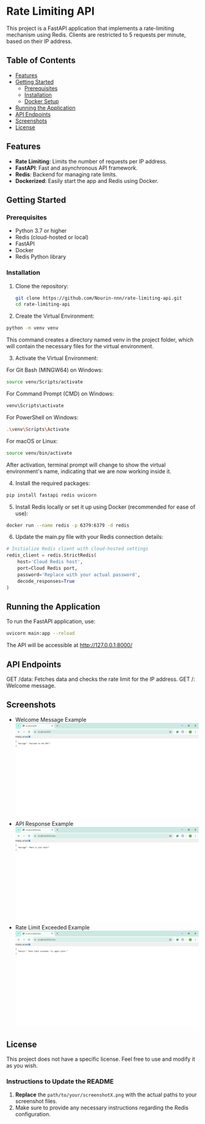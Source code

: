 # Rate Limiting API

This project is a FastAPI application that implements a rate-limiting mechanism using Redis. Clients are restricted to 5 requests per minute, based on their IP address.

## Table of Contents
- [Features](#features)
- [Getting Started](#getting-started)
  - [Prerequisites](#prerequisites)
  - [Installation](#installation)
  - [Docker Setup](#docker-setup)
- [Running the Application](#running-the-application)
- [API Endpoints](#api-endpoints)
- [Screenshots](#screenshots)
- [License](#license)

## Features

- **Rate Limiting**: Limits the number of requests per IP address.
- **FastAPI**: Fast and asynchronous API framework.
- **Redis**: Backend for managing rate limits.
- **Dockerized**: Easily start the app and Redis using Docker.

## Getting Started

### Prerequisites

- Python 3.7 or higher
- Redis (cloud-hosted or local)
- FastAPI
- Docker
- Redis Python library

### Installation

1. Clone the repository:
   ```bash
   git clone https://github.com/Nourin-nnn/rate-limiting-api.git
   cd rate-limiting-api
   ```
2. Create the Virtual Environment:

```bash
python -m venv venv
```

This command creates a directory named venv in the project folder, which will contain the necessary files for the virtual environment.

3. Activate the Virtual Environment:

For Git Bash (MINGW64) on Windows:

```bash
source venv/Scripts/activate
```
For Command Prompt (CMD) on Windows:

```bash
venv\Scripts\activate
```
For PowerShell on Windows:

```bash
.\venv\Scripts\Activate
```
For macOS or Linux:

```bash
source venv/bin/activate
```
After activation, terminal prompt will change to show the virtual environment's name, indicating that we are now working inside it.

4. Install the required packages:

```bash
pip install fastapi redis uvicorn
```

5. Install Redis locally or set it up using Docker (recommended for ease of use):
```bash
docker run --name redis -p 6379:6379 -d redis
```
6. Update the main.py file with your Redis connection details:

```python
# Initialize Redis client with cloud-hosted settings
redis_client = redis.StrictRedis(
    host='Cloud Redis host', 
    port=Cloud Redis port,                                                            
    password='Replace with your actual password',                                
    decode_responses=True
)
```
## Running the Application
To run the FastAPI application, use:

```bash
uvicorn main:app --reload
```
The API will be accessible at http://127.0.0.1:8000/


## API Endpoints

GET /data: Fetches data and checks the rate limit for the IP address.
GET /: Welcome message.

## Screenshots

- Welcome Message Example ![Welcome Message](Images/1.png)
- API Response Example ![API Response](Images/2.png)
- Rate Limit Exceeded Example ![Rate Limit Exceeded](Images/3.png)

## License

This project does not have a specific license. Feel free to use and modify it as you wish.


### Instructions to Update the README

1. **Replace** the `path/to/your/screenshotX.png` with the actual paths to your screenshot files.
2. Make sure to provide any necessary instructions regarding the Redis configuration.







